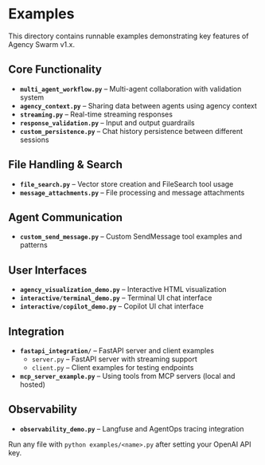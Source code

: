 # Examples

This directory contains runnable examples demonstrating key features of Agency Swarm v1.x.

## Core Functionality
- **`multi_agent_workflow.py`** – Multi-agent collaboration with validation system
- **`agency_context.py`** – Sharing data between agents using agency context
- **`streaming.py`** – Real-time streaming responses
- **`response_validation.py`** – Input and output guardrails
- **`custom_persistence.py`** – Chat history persistence between different sessions

## File Handling & Search
- **`file_search.py`** – Vector store creation and FileSearch tool usage
- **`message_attachments.py`** – File processing and message attachments

## Agent Communication
- **`custom_send_message.py`** – Custom SendMessage tool examples and patterns

## User Interfaces
- **`agency_visualization_demo.py`** – Interactive HTML visualization
- **`interactive/terminal_demo.py`** – Terminal UI chat interface
- **`interactive/copilot_demo.py`** – Copilot UI chat interface

## Integration
- **`fastapi_integration/`** – FastAPI server and client examples
  - `server.py` – FastAPI server with streaming support
  - `client.py` – Client examples for testing endpoints
- **`mcp_server_example.py`** – Using tools from MCP servers (local and hosted)

## Observability
- **`observability_demo.py`** – Langfuse and AgentOps tracing integration

Run any file with `python examples/<name>.py` after setting your OpenAI API key.
